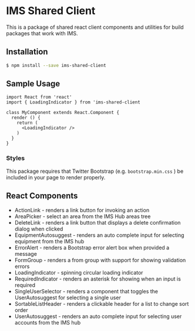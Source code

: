 # IMS Shared Client
This is a package of shared react client components and utilities for build packages that work with IMS.

## Installation
```bash
$ npm install --save ims-shared-client
```

## Sample Usage
```
import React from 'react'
import { LoadingIndicator } from 'ims-shared-client

class MyComponent extends React.Component {
  render () {
    return (
      <LoadingIndicator />
    )
  }
}
```

### Styles
This package requires that Twitter Bootstrap (e.g. ```bootstrap.min.css``` ) be included in your page to render properly.

## React Components
* ActionLink - renders a link button for invoking an action
* AreaPicker - select an area from the IMS Hub areas tree
* DeleteLink - renders a link button that displays a delete confirmation dialog when clicked
* EquipmentAutosuggest - renders an auto complete input for selecting equipment from the IMS hub
* ErrorAlert - renders a Bootstrap error alert box when provided a message
* FormGroup - renders a from group with support for showing validation errors
* LoadingIndicator - spinning circular loading indicator
* RequiredIndicator - renders an asterisk for showing when an input is required
* SingleUserSelector - renders a component that toggles the UserAutosuggest for selecting a single user
* SortableListHeader - renders a clickable header for a list to change sort order
* UserAutosuggest - renders an auto complete input for selecting user accounts from the IMS hub
